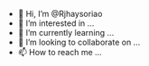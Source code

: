 - 👋 Hi, I’m @Rjhaysoriao
- 👀 I’m interested in ...
- 🌱 I’m currently learning ...
- 💞️ I’m looking to collaborate on ...
- 📫 How to reach me ...

<!---
Rjhaysoriao/Rjhaysoriao is a ✨ special ✨ repository because its `README.md` (this file) appears on your GitHub profile.
You can click the Preview link to take a look at your changes.
--->

